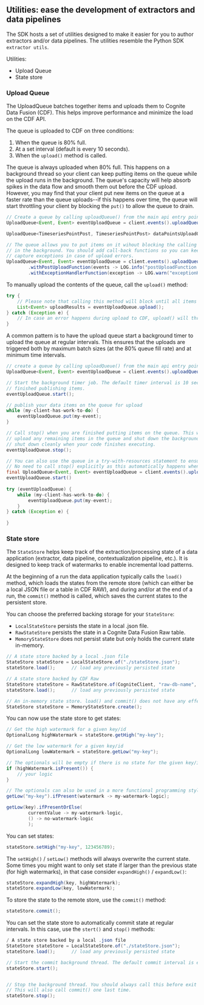 ## Utilities: ease the development of extractors and data pipelines

The SDK hosts a set of utilities designed to make it easier for you to author extractors and/or data pipelines. The utilities resemble the Python SDK `extractor utils`.

Utilities:
- Upload Queue
- State store

### Upload Queue

The UploadQueue batches together items and uploads them to Cognite Data Fusion (CDF). This helps improve performance and minimize the load on the CDF API.

The queue is uploaded to CDF on three conditions:
1) When the queue is 80% full.
2) At a set interval (default is every 10 seconds).
3) When the `upload()` method is called.

The queue is always uploaded when 80% full. This happens on a background thread so your client can keep putting items on the queue while the upload runs in the background. The queue's capacity will help absorb spikes in the data flow and smooth them out before the CDF upload. However, you may find that your client put new items on the queue at a faster rate than the queue uploads--if this happens over time, the queue will start throttling your client by blocking the `put()` to allow the queue to drain.

```java
// Create a queue by calling uploadQueue() from the main api entry points
UploadQueue<Event, Event> eventUploadQueue = client.events().uploadQueue();

UploadQueue<TimeseriesPointPost, TimeseriesPointPost> dataPointsUploadQueue = client.timeseries().dataPoints().uploadQueue();

// The queue allows you to put items on it wihout blocking the calling thread--the items are uploaded to CDF 
// in the background. You should add call-back functions so you can keep track of successful uploads and
// capture exceptions in case of upload errors.
UploadQueue<Event, Event> eventUploadQueue = client.events().uploadQueue()
        .withPostUploadFunction(events -> LOG.info("postUploadFunction triggered. Uploaded {} items", events.size()))
        .withExceptionHandlerFunction(exception -> LOG.warn("exceptionHandlerFunction triggered: {}", exception.getMessage()));
```

To manually upload the contents of the queue, call the `upload()` method:
```java
try {
    // Please note that calling this method will block until all items in the queue have been uploaded
    List<Event> uploadResults = eventUploadQueue.upload();
} catch (Exception e) {
    // In case an error happens during upload to CDF, upload() will throw an exception
}
```

A common pattern is to have the upload queue start a background timer to upload the queue at regular intervals. This ensures that the uploads are triggered both by maximum batch sizes (at the 80% queue fill rate) and at minimum time intervals.
```java
// create a queue by calling uploadQueue() from the main api entry points
UploadQueue<Event, Event> eventUploadQueue = client.events().uploadQueue();

// Start the background timer job. The default timer interval is 10 seconds. Remember to call stop() when you are
// finished publishing items.
eventUploadQueue.start();

// publish your data items on the queue for upload
while (my-client-has-work-to-do) {
    eventUploadQueue.put(my-event);
}

// Call stop() when you are finished putting items on the queue. This will stop the background timer, 
// upload any remaining items in the queue and shut down the background threads. This allows the JVM to 
// shut down cleanly when your code finishes executing.
eventUploadQueue.stop();

// You can also use the queue in a try-with-resources statement to ensure automatic resource clean-up.
// No need to call stop() explicitly as this automatically happens when the try statement finishes.
final UploadQueue<Event, Event> eventUploadQueue = client.events().uploadQueue(); // the queue variable must be final 
eventUploadQueue.start()
        
try (eventUploadQueue) {
    while (my-client-has-work-to-do) {
        eventUploadQueue.put(my-event);
    }
} catch (Exception e) {
    
}
```

### State store

The `StateStore` helps keep track of the extraction/processing state of a data application (extractor, data pipeline, contextualization pipeline, etc.). It is designed to keep track of watermarks to enable incremental load patterns.

At the beginning of a run the data application typically calls the `load()` method, which loads the states from the remote store (which can either be a local JSON file or a table in CDF RAW), and during and/or at the end of a run, the `commit()` method is called, which saves the current states to the persistent store.

You can choose the preferred backing storage for your `StateStore`:
- `LocalStateStore` persists the state in a local .json file.
- `RawStateStore` persists the state in a Cognite Data Fusion Raw table.
- `MemoryStateStore` does not persist state but only holds the current state in-memory.

```java
// A state store backed by a local .json file
StateStore stateStore = LocalStateStore.of("./stateStore.json");
stateStore.load();      // load any previously persisted state

// A state store backed by CDF Raw
StateStore stateStore = RawStateStore.of(CogniteClient, "raw-db-name", "raw-table-name";
stateStore.load();      // load any previously persisted state

// An in-memory state store. load() and commit() does not have any effect for this store.
StateStore stateStore = MemoryStateStore.create();
```

You can now use the state store to get states:
```java
// Get the high watermark for a given key/id
OptionalLong highWatermark = stateStore.getHigh("my-key");

// Get the low watermark for a given key/id
OptionalLong lowWatermark = stateStore.getLow("my-key");

// The optionals will be empty if there is no state for the given key/id
if (highWatermark.isPresent()) {
    // your logic
}

// The optionals can also be used in a more functional programming style
getLow("my-key").ifPresent(watermark -> my-watermark-logic);

getLow(key).ifPresentOrElse(
        currentValue -> my-watermark-logic,
        () -> no-watermark-logic
        );
```

You can set states:
```java
stateStore.setHigh("my-key", 123456789);
```
The `setHigh()` / `setLow()` methods will always overwrite the current state. Some times you might want to only set state if larger than the previous state (for high watermarks), in that case consider `expandHigh()` / `expandLow()`:
```java
stateStore.expandHigh(key, highWatermark);
stateStore.expandLow(key, lowWatermark);
```

To store the state to the remote store, use the `commit()` method:
```java
stateStore.commit();
```

You can set the state store to automatically commit state at regular intervals. In this case, use the `stert()` and `stop()` methods:
```java
/ A state store backed by a local .json file
StateStore stateStore = LocalStateStore.of("./stateStore.json");
stateStore.load();      // load any previously persisted state

// Start the commit background thread. The default commit interval is every 20 seconds
stateStore.start();


// Stop the background thread. You should always call this before exit for proper cleanup.
// This will also call commit() one last time.
stateStore.stop();
```